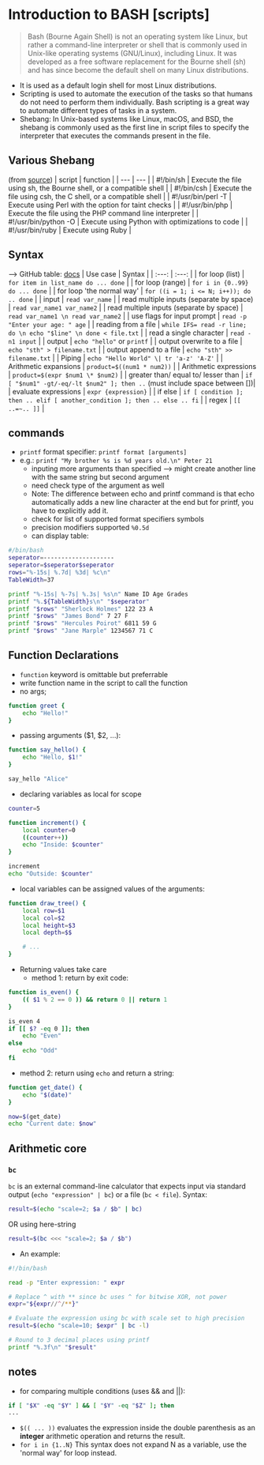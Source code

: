 # Introduction to BASH [scripts]

> Bash (Bourne Again Shell) is not an operating system like Linux, but rather a command-line interpreter or shell that is commonly used in Unix-like operating systems (GNU/Linux), including Linux. It was developed as a free software replacement for the Bourne shell (sh) and has since become the default shell on many Linux distributions.
- It is used as a default login shell for most Linux distributions.
- Scripting is used to automate the execution of the tasks so that humans do not need to perform them individually. Bash scripting is a great way to automate different types of tasks in a system.
- Shebang: In Unix-based systems like Linux, macOS, and BSD, the shebang is commonly used as the first line in script files to specify the interpreter that executes the commands present in the file.

## Various Shebang

(from [source](https://stackoverflow.com/questions/13872048/bash-script-what-does-bin-bash-mean))
| script | function |
| --- | --- |
| #!/bin/sh | Execute the file using sh, the Bourne shell, or a compatible shell |
| #!/bin/csh | Execute the file using csh, the C shell, or a compatible shell |
| #!/usr/bin/perl -T | Execute using Perl with the option for taint checks |
| #!/usr/bin/php | Execute the file using the PHP command line interpreter |
| #!/usr/bin/python -O | Execute using Python with optimizations to code |
| #!/usr/bin/ruby | Execute using Ruby |

## Syntax

--> GitHub table: [docs](https://docs.github.com/en/get-started/writing-on-github/working-with-advanced-formatting/organizing-information-with-tables)
| Use case | Syntax |
| :---: | :---: |
| for loop (list) | `for item in list_name do ... done` |
| for loop (range) | `for i in {0..99} do ... done` |
| for loop 'the normal way' | `for ((i = 1; i <= N; i++)); do .. done` |
| input | `read var_name` |
| read multiple inputs (separate by space) | `read var_name1 var_name2` |
| read multiple inputs (separate by space) | `read var_name1 \n read var_name2` |
| use flags for input prompt | `read -p "Enter your age: " age` |
| reading from a file | `while IFS= read -r line; do \n echo "$line" \n done < file.txt` |
| read a single character | `read -n1 input` |
| output | `echo "hello"` or `printf` |
| output overwrite to a file | `echo "sth" > filename.txt` |
| output append to a file | `echo "sth" >> filename.txt` |
| Piping | `echo "Hello World" \| tr 'a-z' 'A-Z'` |
| Arithmetic expansions | `product=$((num1 * num2))` |
| Arithmetic expressions | `product=$(expr $num1 \* $num2)` |
| greater than/ equal to/ lesser than | `if [ "$num1" -gt/-eq/-lt $num2" ]; then ..` (must include space between [])|
| evaluate expressions | `expr {expression}` |
| if else | ```if [ condition ]; then .. elif [ another_condition ]; then .. else .. fi``` |
| regex | `[[ ..=~.. ]]` |

## commands

- `printf` format specifier: `printf format [arguments]`
- e.g.: `printf "My brother %s is %d years old.\n" Peter 21`
  - inputing more arguments than specified --> might create another line with the same string but second argument
  - need check type of the argument as well
  - Note: The difference between echo and printf command is that echo automatically adds a new line character at the end but for printf, you have to explicitly add it.
  - check for list of supported format specifiers symbols
  - precision modifiers supported `%0.5d`
  - can display table:
```bash
#/bin/bash
seperator=--------------------
seperator=$seperator$seperator
rows="%-15s| %.7d| %3d| %c\n"
TableWidth=37

printf "%-15s| %-7s| %.3s| %s\n" Name ID Age Grades
printf "%.${TableWidth}s\n" "$seperator"
printf "$rows" "Sherlock Holmes" 122 23 A
printf "$rows" "James Bond" 7 27 F
printf "$rows" "Hercules Poirot" 6811 59 G
printf "$rows" "Jane Marple" 1234567 71 C
```

## Function Declarations

- `function` keyword is omittable but preferrable
- write function name in the script to call the function
- no args;
```bash
function greet {
    echo "Hello!"
}
```
- passing arguments ($1, $2, ...):
```bash
function say_hello() {
    echo "Hello, $1!"
}

say_hello "Alice"
```
- declaring variables as local for scope
```bash
counter=5

function increment() {
    local counter=0
    ((counter++))
    echo "Inside: $counter"
}

increment
echo "Outside: $counter"
```
- local variables can be assigned values of the arguments:
```bash
function draw_tree() {
    local row=$1
    local col=$2
    local height=$3
    local depth=$$

    # ...
}
```
- Returning values take care
  - method 1: return by exit code:
```bash
function is_even() {
    (( $1 % 2 == 0 )) && return 0 || return 1
}

is_even 4
if [[ $? -eq 0 ]]; then
    echo "Even"
else
    echo "Odd"
fi
```
  - method 2: return using `echo` and return a string:
```bash
function get_date() {
    echo "$(date)"
}

now=$(get_date)
echo "Current date: $now"
```

## Arithmetic core

### `bc`
`bc` is an external command-line calculator that expects input via standard output (`echo "expression" | bc`) or a file (`bc < file`).
Syntax:
```bash
result=$(echo "scale=2; $a / $b" | bc)
```
OR using here-string
```bash
result=$(bc <<< "scale=2; $a / $b")
```
- An example:
```bash
#!/bin/bash

read -p "Enter expression: " expr

# Replace ^ with ** since bc uses ^ for bitwise XOR, not power
expr="${expr//^/**}"

# Evaluate the expression using bc with scale set to high precision
result=$(echo "scale=10; $expr" | bc -l)

# Round to 3 decimal places using printf
printf "%.3f\n" "$result"
```

## notes

- for comparing multiple conditions (uses && and ||):
```bash
if [ "$X" -eq "$Y" ] && [ "$Y" -eq "$Z" ]; then
...
```
- `$(( ... ))` evaluates the expression inside the double parenthesis as an **integer** arithmetic operation and returns the result.
- `for i in {1..N}` This syntax does not expand N as a variable, use the 'normal way' for loop instead.
